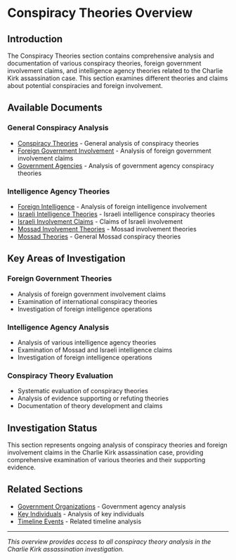 # Conspiracy Theories Overview

## Introduction

The Conspiracy Theories section contains comprehensive analysis and documentation of various conspiracy theories, foreign government involvement claims, and intelligence agency theories related to the Charlie Kirk assassination case. This section examines different theories and claims about potential conspiracies and foreign involvement.

## Available Documents

### General Conspiracy Analysis
- [Conspiracy Theories](conspiracy_theories.md) - General analysis of conspiracy theories
- [Foreign Government Involvement](foreign_government_involvement.md) - Analysis of foreign government involvement claims
- [Government Agencies](government_agencies.md) - Analysis of government agency conspiracy theories

### Intelligence Agency Theories
- [Foreign Intelligence](foreign_intelligence.md) - Analysis of foreign intelligence involvement
- [Israeli Intelligence Theories](israeli_intelligence_theories.md) - Israeli intelligence conspiracy theories
- [Israeli Involvement Claims](israeli_involvement_claims.md) - Claims of Israeli involvement
- [Mossad Involvement Theories](mossad_involvement_theories.md) - Mossad involvement theories
- [Mossad Theories](mossad_theories.md) - General Mossad conspiracy theories

## Key Areas of Investigation

### Foreign Government Theories
- Analysis of foreign government involvement claims
- Examination of international conspiracy theories
- Investigation of foreign intelligence operations

### Intelligence Agency Analysis
- Analysis of various intelligence agency theories
- Examination of Mossad and Israeli intelligence claims
- Investigation of foreign intelligence operations

### Conspiracy Theory Evaluation
- Systematic evaluation of conspiracy theories
- Analysis of evidence supporting or refuting theories
- Documentation of theory development and claims

## Investigation Status

This section represents ongoing analysis of conspiracy theories and foreign involvement claims in the Charlie Kirk assassination case, providing comprehensive examination of various theories and their supporting evidence.

## Related Sections

- [Government Organizations](../government_organizations/overview.md) - Government agency analysis
- [Key Individuals](../key_individuals/overview.md) - Analysis of key individuals
- [Timeline Events](../timeline_events/overview.md) - Related timeline analysis

---

*This overview provides access to all conspiracy theory analysis in the Charlie Kirk assassination investigation.*